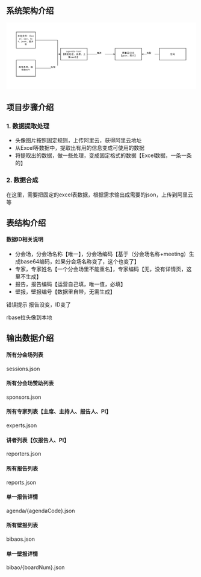 ## 系统架构介绍
![Agenda Tool 架构图](./public/images/agenda-tool.png)

## 项目步骤介绍

### 1. 数据提取处理
- 头像图片按照固定规则，上传阿里云，获得阿里云地址
- 从Excel等数据中，提取出有用的信息变成可使用的数据
- 将提取出的数据，做一些处理，变成固定格式的数据【Excel数据，一条一条的】

### 2. 数据合成
在这里，需要把固定的excel表数据，根据需求输出成需要的json，上传到阿里云等

## 表结构介绍

#### 数据ID相关说明
- 分会场，分会场名称【唯一】，分会场编码【基于（分会场名称+meeting）生成base64编码，如果分会场名称变了，这个也变了】
- 专家，专家姓名【一个分会场里不能重名】，专家编码【无，没有详情页，这里不生成】
- 报告，报告编码【运营自己填，唯一值，必填】
- 壁报，壁报编号【数据里自带，无需生成】


错误提示
报告没变，ID变了


rbase拉头像到本地

## 输出数据介绍
#### 所有分会场列表
sessions.json

#### 所有分会场赞助列表
sponsors.json

#### 所有专家列表【主席、主持人、报告人、PI】
experts.json

#### 讲者列表【仅报告人、PI】
reporters.json

#### 所有报告列表
reports.json

#### 单一报告详情
agenda/{agendaCode}.json

#### 所有壁报列表
bibaos.json

#### 单一壁报详情
bibao/{boardNum}.json